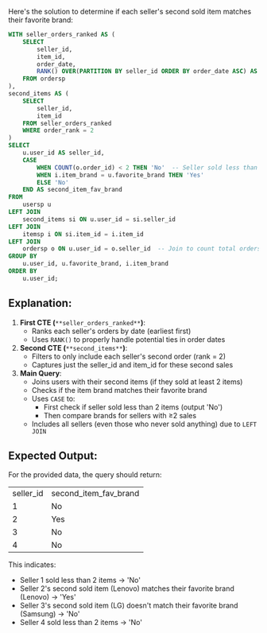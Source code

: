 Here's the solution to determine if each seller's second sold item matches their favorite brand:

```SQL
WITH seller_orders_ranked AS (
    SELECT
        seller_id,
        item_id,
        order_date,
        RANK() OVER(PARTITION BY seller_id ORDER BY order_date ASC) AS order_rank
    FROM ordersp
),
second_items AS (
    SELECT
        seller_id,
        item_id
    FROM seller_orders_ranked
    WHERE order_rank = 2
)
SELECT
    u.user_id AS seller_id,
    CASE
        WHEN COUNT(o.order_id) < 2 THEN 'No'  -- Seller sold less than 2 items
        WHEN i.item_brand = u.favorite_brand THEN 'Yes'
        ELSE 'No'
    END AS second_item_fav_brand
FROM
    usersp u
LEFT JOIN
    second_items si ON u.user_id = si.seller_id
LEFT JOIN
    itemsp i ON si.item_id = i.item_id
LEFT JOIN
    ordersp o ON u.user_id = o.seller_id  -- Join to count total orders
GROUP BY
    u.user_id, u.favorite_brand, i.item_brand
ORDER BY
    u.user_id;
```

## Explanation:

1. **First CTE (**`**seller_orders_ranked**`**)**:
    - Ranks each seller's orders by date (earliest first)
    - Uses `RANK()` to properly handle potential ties in order dates
2. **Second CTE (**`**second_items**`**)**:
    - Filters to only include each seller's second order (rank = 2)
    - Captures just the seller_id and item_id for these second sales
3. **Main Query**:
    - Joins users with their second items (if they sold at least 2 items)
    - Checks if the item brand matches their favorite brand
    - Uses `CASE` to:
        - First check if seller sold less than 2 items (output 'No')
        - Then compare brands for sellers with ≥2 sales
    - Includes all sellers (even those who never sold anything) due to `LEFT JOIN`

## Expected Output:

For the provided data, the query should return:

|   |   |
|---|---|
|seller_id|second_item_fav_brand|
|1|No|
|2|Yes|
|3|No|
|4|No|

This indicates:

- Seller 1 sold less than 2 items → 'No'
- Seller 2's second sold item (Lenovo) matches their favorite brand (Lenovo) → 'Yes'
- Seller 3's second sold item (LG) doesn't match their favorite brand (Samsung) → 'No'
- Seller 4 sold less than 2 items → 'No'
